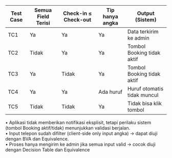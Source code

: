 | Test Case | Semua Field Terisi | Check-in ≤ Check-out | Tip hanya angka | Output (Sistem)             |
| --------- | ------------------ | -------------------- | --------------- | --------------------------- |
| TC1       | Ya                 | Ya                   | Ya              | Data terkirim ke admin      |
| TC2       | Tidak              | Ya                   | Ya              | Tombol Booking tidak aktif  |
| TC3       | Ya                 | Tidak                | Ya              | Tombol Booking tidak aktif  |
| TC4       | Ya                 | Ya                   | Ada huruf       | Huruf otomatis tidak muncul |
| TC5       | Tidak              | Tidak                | Ya              | Tidak bisa klik tombol      |

•	Aplikasi tidak memberikan notifikasi eksplisit, tetapi perilaku sistem (tombol Booking aktif/tidak) menunjukkan validasi berjalan.  
•	Input telepon sudah difilter (client-side only input angka) → dapat diuji dengan BVA dan Equivalence.  
•	Proses hanya mengirim ke admin jika semua input valid → cocok diuji dengan Decision Table dan Equivalence

